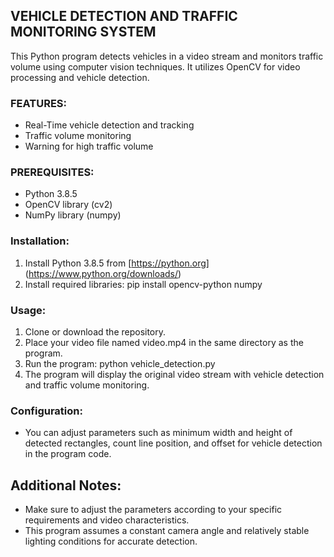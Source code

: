 ## VEHICLE DETECTION AND TRAFFIC MONITORING SYSTEM
This Python program detects vehicles in a video stream and monitors traffic volume using computer vision techniques. It utilizes OpenCV for video processing and vehicle detection.
### FEATURES:
- Real-Time vehicle detection and tracking
- Traffic volume monitoring 
- Warning for high traffic volume
### PREREQUISITES:
- Python 3.8.5
- OpenCV library (cv2)
- NumPy library (numpy)
### Installation:
1. Install Python 3.8.5 from [https://python.org] (https://www.python.org/downloads/)
2. Install required libraries:
    pip install opencv-python numpy
### Usage:
1. Clone or download the repository.
2. Place your video file named video.mp4 in the same directory as the program.
3. Run the program: python vehicle_detection.py
4. The program will display the original video stream with vehicle detection and traffic volume monitoring.

### Configuration:

- You can adjust parameters such as minimum width and height of detected rectangles, count line position, and offset for vehicle detection in the program code.

## Additional Notes:

- Make sure to adjust the parameters according to your specific requirements and video characteristics.
- This program assumes a constant camera angle and relatively stable lighting conditions for accurate detection.

